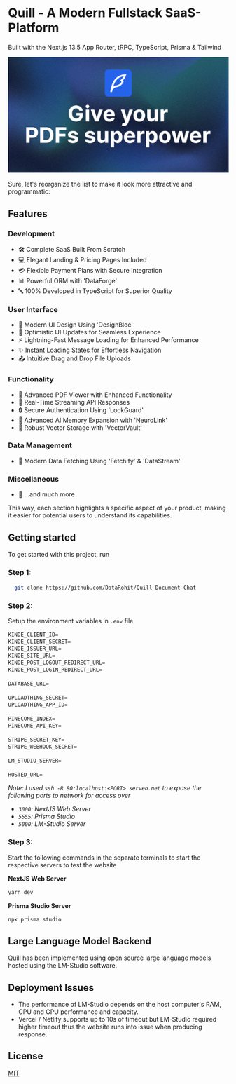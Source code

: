 # Quill - A Modern Fullstack SaaS-Platform

Built with the Next.js 13.5 App Router, tRPC, TypeScript, Prisma & Tailwind

![Project Image](https://raw.githubusercontent.com/DataRohit/Quill-Document-Chat/master/public/thumbnail.png)

Sure, let's reorganize the list to make it look more attractive and programmatic:

## Features

### Development
- 🛠️ Complete SaaS Built From Scratch
- 💻 Elegant Landing & Pricing Pages Included
- 💳 Flexible Payment Plans with Secure Integration
- 📊 Powerful ORM with 'DataForge'
- 🔤 100% Developed in TypeScript for Superior Quality

### User Interface
- 🎨 Modern UI Design Using 'DesignBloc'
- 🚀 Optimistic UI Updates for Seamless Experience
- ⚡ Lightning-Fast Message Loading for Enhanced Performance
- ✨ Instant Loading States for Effortless Navigation
- 📤 Intuitive Drag and Drop File Uploads

### Functionality
- 📄 Advanced PDF Viewer with Enhanced Functionality
- 🔄 Real-Time Streaming API Responses
- 🔒 Secure Authentication Using 'LockGuard'
- 🧠 Advanced AI Memory Expansion with 'NeuroLink'
- 🌲 Robust Vector Storage with 'VectorVault'

### Data Management
- 🔧 Modern Data Fetching Using 'Fetchify' & 'DataStream'

### Miscellaneous
- 🎁 ...and much more

This way, each section highlights a specific aspect of your product, making it easier for potential users to understand its capabilities.

## Getting started

To get started with this project, run


### Step 1:
```bash
  git clone https://github.com/DataRohit/Quill-Document-Chat
```

### Step 2:
Setup the environment variables in `.env` file
```env
KINDE_CLIENT_ID=
KINDE_CLIENT_SECRET=
KINDE_ISSUER_URL=
KINDE_SITE_URL=
KINDE_POST_LOGOUT_REDIRECT_URL=
KINDE_POST_LOGIN_REDIRECT_URL=

DATABASE_URL=

UPLOADTHING_SECRET=
UPLOADTHING_APP_ID=

PINECONE_INDEX=
PINECONE_API_KEY=

STRIPE_SECRET_KEY=
STRIPE_WEBHOOK_SECRET=

LM_STUDIO_SERVER=

HOSTED_URL=
```


*Note: I used `ssh -R 80:localhost:<PORT> serveo.net` to expose the following ports to network for access over*
- *`3000`: NextJS Web Server*
- *`5555`: Prisma Studio*
- *`5000`: LM-Studio Server*


### Step 3:
Start the following commands in the separate terminals to start the respective servers to test the website

**NextJS Web Server**
```bash
yarn dev
```

**Prisma Studio Server**
```bash
npx prisma studio
```


## Large Language Model Backend

Quill has been implemented using open source large language models hosted using the LM-Studio software.


## Deployment Issues

- The performance of LM-Studio depends on the host computer's RAM, CPU and GPU performance and capacity.
- Vercel / Netlify supports up to 10s of timeout but LM-Studio required higher timeout thus the website runs into issue when producing response.


## License

[MIT](https://raw.githubusercontent.com/DataRohit/Quill-Document-Chat/master/license)
